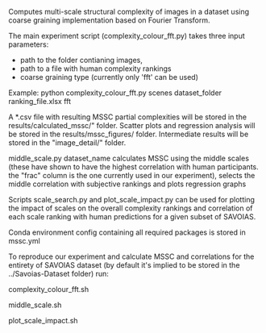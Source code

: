 Computes multi-scale structural complexity of images in a dataset using coarse graining implementation based on Fourier Transform.

The main experiment script (complexity_colour_fft.py) takes three input parameters: 
- path to the folder contianing images, 
- path to a file with human complexity rankings
- coarse graining type (currently only 'fft' can be used)

Example:
python complexity_colour_fft.py scenes dataset_folder ranking_file.xlsx fft 

A *.csv file with resulting MSSC partial complexities will be stored in the results/calculated_mssc/" folder. Scatter plots and regression analysis will be stored in the results/mssc_figures/ folder. Intermediate results will be stored in the "image_detail/" folder.

middle_scale.py dataset_name calculates MSSC using the middle scales (these have shown to have the highest correlation with human participants. the "frac" column is the one currently used in our experiment), selects the middle correlation with subjective rankings and plots regression graphs

Scripts scale_search.py and plot_scale_impact.py can be used for plotting the impact of scales on the overall complexity rankings and correlation of each scale ranking with human predictions for a given subset of SAVOIAS. 

Conda environment config containing all required packages is stored in mssc.yml

To reproduce our experiment and calculate MSSC and correlations for the entirety of SAVOIAS dataset (by default it's implied to be stored in the ../Savoias-Dataset folder) run:

complexity_colour_fft.sh

middle_scale.sh 

plot_scale_impact.sh 


